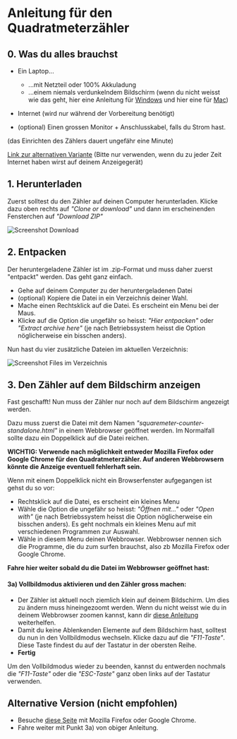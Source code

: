 # Anleitung für den Quadratmeterzähler
## 0. Was du alles brauchst
* Ein Laptop...
  * ...mit Netzteil oder 100% Akkuladung
  * ...einem niemals verdunkelndem Bildschirm (wenn du nicht weisst wie das geht, hier eine Anleitung für [Windows](https://www.digitaltrends.com/computing/keep-pcs-screen-dimming/) und hier eine für [Mac](https://smallbusiness.chron.com/keep-screen-dimming-mac-31108.html))

* Internet (wird nur während der Vorbereitung benötigt)
* (optional) Einen grossen Monitor + Anschlusskabel, falls du Strom hast.

(das Einrichten des Zählers dauert ungefähr eine Minute)

[Link zur alternativen Variante](#alternative-version-nicht-empfohlen) (Bitte nur verwenden, wenn du zu jeder Zeit Internet haben wirst auf deinem Anzeigegerät)
## 1. Herunterladen
Zuerst solltest du den Zähler auf deinen Computer herunterladen.
Klicke dazu oben rechts auf _"Clone or download"_ und dann im erscheinenden Fensterchen auf _"Download ZIP"_

![Screenshot Download](http://xn--sndu-loa.ch/zersiedelung/anleitung1.jpg)

## 2. Entpacken
Der heruntergeladene Zähler ist im .zip-Format und muss daher zuerst "entpackt" werden. Das geht ganz einfach.
* Gehe auf deinem Computer zu der heruntergeladenen Datei
* (optional) Kopiere die Datei in ein Verzeichnis deiner Wahl.
* Mache einen Rechtsklick auf die Datei. Es erscheint ein Menu bei der Maus.
* Klicke auf die Option die ungefähr so heisst: _"Hier entpacken"_ oder _"Extract archive here"_ (je nach Betriebssystem heisst die Option nöglicherweise ein bisschen anders). 

Nun hast du vier zusätzliche Dateien im aktuellen Verzeichnis:

![Screenshot Files im Verzeichnis](http://xn--sndu-loa.ch/zersiedelung/anleitung2.png)

## 3. Den Zähler auf dem Bildschirm anzeigen
Fast geschafft! Nun muss der Zähler nur noch auf dem Bildschirm angezeigt werden.

Dazu muss zuerst die Datei mit dem Namen _"squaremeter-counter-standalone.html"_ in einem Webbrowser geöffnet werden. Im Normalfall sollte dazu ein Doppelklick auf die Datei reichen. 

**WICHTIG: Verwende nach möglichkeit entweder Mozilla Firefox oder Google Chrome für den Quadratmeterzähler. Auf anderen Webbrowsern könnte die Anzeige eventuell fehlerhaft sein.**

Wenn mit einem Doppelklick nicht ein Browserfenster aufgegangen ist gehst du so vor:
* Rechtsklick auf die Datei, es erscheint ein kleines Menu
* Wähle die Option die ungefähr so heisst: _"Öffnen mit..."_ oder _"Open with"_ (je nach Betriebssystem heisst die Option nöglicherweise ein bisschen anders). Es geht nochmals ein kleines Menu auf mit verschiedenen Programmen zur Auswahl.
* Wähle in diesem Menu deinen Webbrowser. Webbrowser nennen sich die Programme, die du zum surfen brauchst, also zb Mozilla Firefox oder Google Chrome.

**Fahre hier weiter sobald du die Datei im Webbrowser geöffnet hast:**
#### 3a) Vollbildmodus aktivieren und den Zähler gross machen:
* Der Zähler ist aktuell noch ziemlich klein auf deinem Bildschirm. Um dies zu ändern muss hineingezoomt werden. Wenn du nicht weisst wie du in deinem Webbrowser zoomen kannst, kann dir [diese Anleitung](https://www.wikihow.com/Zoom-With-a-Web-Browser) weiterhelfen.
* Damit du keine Ablenkenden Elemente auf dem Bildschirm hast, solltest du nun in den Vollbildmodus wechseln. Klicke dazu auf die _"F11-Taste"_. Diese Taste findest du auf der Tastatur in der obersten Reihe.
* **Fertig**

Um den Vollbildmodus wieder zu beenden, kannst du entwerden nochmals die _"F11-Taste"_ oder die _"ESC-Taste"_ ganz oben links auf der Tastatur verwenden.

## Alternative Version (nicht empfohlen)
* Besuche [diese Seite](http://xn--sndu-loa.ch/ZI-Counter/) mit Mozilla Firefox oder Google Chrome.
* Fahre weiter mit Punkt 3a) von obiger Anleitung.
